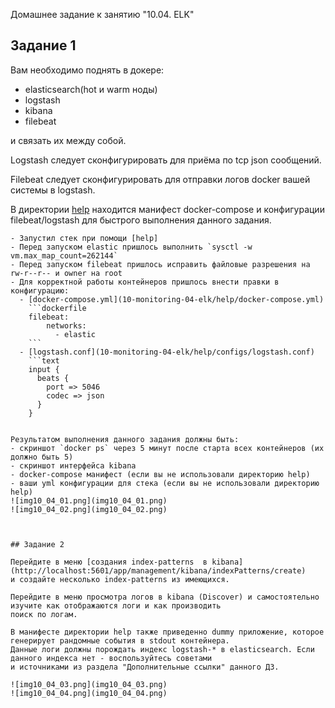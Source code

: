  Домашнее задание к занятию "10.04. ELK"


## Задание 1

Вам необходимо поднять в докере:
- elasticsearch(hot и warm ноды)
- logstash
- kibana
- filebeat

и связать их между собой.

Logstash следует сконфигурировать для приёма по tcp json сообщений.

Filebeat следует сконфигурировать для отправки логов docker вашей системы в logstash.

В директории [help](./help) находится манифест docker-compose и конфигурации filebeat/logstash для быстрого 
выполнения данного задания.
```
- Запустил стек при помощи [help]
- Перед запуском elastiс пришлось выполнить `sysctl -w vm.max_map_count=262144`
- Перед запуском filebeat пришлось исправить файловые разрешения на rw-r--r-- и owner на root
- Для корректной работы контейнеров пришлось внести правки в конфигурацию:
  - [docker-compose.yml](10-monitoring-04-elk/help/docker-compose.yml)  
    ```dockerfile
    filebeat:
        networks:
          - elastic
    ```
  - [logstash.conf](10-monitoring-04-elk/help/configs/logstash.conf)
    ```text
    input {
      beats {
        port => 5046
        codec => json
      }
    }
   ```
```

Результатом выполнения данного задания должны быть:
- скриншот `docker ps` через 5 минут после старта всех контейнеров (их должно быть 5)
- скриншот интерфейса kibana
- docker-compose манифест (если вы не использовали директорию help)
- ваши yml конфигурации для стека (если вы не использовали директорию help)
![img10_04_01.png](img10_04_01.png)
![img10_04_02.png](img10_04_02.png)



## Задание 2

Перейдите в меню [создания index-patterns  в kibana](http://localhost:5601/app/management/kibana/indexPatterns/create)
и создайте несколько index-patterns из имеющихся.

Перейдите в меню просмотра логов в kibana (Discover) и самостоятельно изучите как отображаются логи и как производить 
поиск по логам.

В манифесте директории help также приведенно dummy приложение, которое генерирует рандомные события в stdout контейнера.
Данные логи должны порождать индекс logstash-* в elasticsearch. Если данного индекса нет - воспользуйтесь советами 
и источниками из раздела "Дополнительные ссылки" данного ДЗ.

![img10_04_03.png](img10_04_03.png)
![img10_04_04.png](img10_04_04.png)
